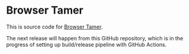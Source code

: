 # Browser Tamer
This is source code for [Browser Tamer](https://www.aloneguid.uk/projects/bt/).

The next release will happen from this GitHub repository, which is in the progress of setting up build/release pipeline with GitHub Actions.
